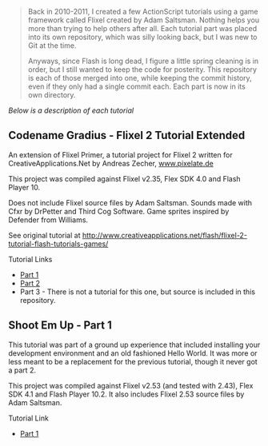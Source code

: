 >Back in 2010-2011, I created a few ActionScript tutorials using a game framework called Flixel created by Adam Saltsman. Nothing helps you more than trying to help others after all. Each tutorial part was placed into its own repository, which was silly looking back, but I was new to Git at the time. 
>
>Anyways, since Flash is long dead, I figure a little spring cleaning is in order, but I still wanted to keep the code for posterity. This repository is each of those merged into one, while keeping the commit history, even if they only had a single commit each. Each part is now in its own directory.

*Below is a description of each tutorial*

Codename Gradius - Flixel 2 Tutorial Extended
------

An extension of Flixel Primer, a tutorial project for Flixel 2 written for CreativeApplications.Net by Andreas Zecher, www.pixelate.de

This project was compiled against Flixel v2.35, Flex SDK 4.0 and Flash Player 10.

Does not include Flixel source files by Adam Saltsman. Sounds made with Cfxr by DrPetter and Third Cog Software. Game sprites inspired by Defender from Williams.

See original tutorial at http://www.creativeapplications.net/flash/flixel-2-tutorial-flash-tutorials-games/

Tutorial Links
* [Part 1](https://omegastorm.wordpress.com/archives/flash/flixel-tutorials/flixel-2-tutorial-extended)
* [Part 2](https://omegastorm.wordpress.com/archives/flash/flixel-tutorials/flixel-2-te-part-2)
* Part 3 - There is not a tutorial for this one, but source is included in this repository.

Shoot Em Up - Part 1
------

This tutorial was part of a ground up experience that included installing your development environment and an old fashioned Hello World. It was more or less meant to be a replacement for the previous tutorial, though it never got a part 2.

This project was compiled against Flixel v2.53 (and tested with 2.43), Flex SDK 4.1 and Flash Player 10.2. It also includes Flixel 2.53 source files by Adam Saltsman.

Tutorial Link
* [Part 1](https://omegastorm.wordpress.com/archives/flash/flixel-tutorials/making-your-first-game-a-shoot-em-up)